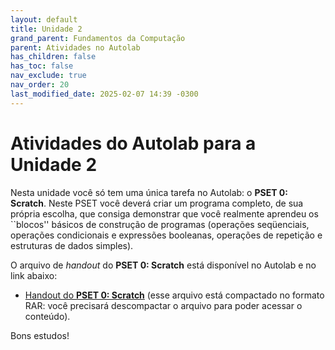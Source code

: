 ```yaml
---
layout: default
title: Unidade 2
grand_parent: Fundamentos da Computação
parent: Atividades no Autolab
has_children: false
has_toc: false
nav_exclude: true
nav_order: 20
last_modified_date: 2025-02-07 14:39 -0300
---
```


# Atividades do Autolab para a Unidade 2

Nesta unidade você só tem uma única tarefa no Autolab: o **PSET 0:
Scratch**. Neste PSET você deverá criar um programa completo, de sua própria
escolha, que consiga demonstrar que você realmente aprendeu os ``blocos''
básicos de construção de programas (operações seqüenciais, operações
condicionais e expressões booleanas, operações de repetição e estruturas de
dados simples).

O arquivo de *handout* do **PSET 0: Scratch** está disponível no Autolab e no
link abaixo:

* [Handout do **PSET 0:
  Scratch**](/assets/disciplinas/fundcomp/2024_2/cs50_scratch-handout.rar) (esse
  arquivo está compactado no formato RAR: você precisará descompactar o arquivo
  para poder acessar o conteúdo).
  
Bons estudos!
